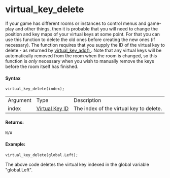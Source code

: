 # virtual_key_delete

If your game has different rooms or instances to control menus and
game-play and other things, then it is probable that you will need to
change the position and key maps of your virtual keys at some point. For
that you can use this function to delete the old ones before creating
the new ones (if necessary). The function requires that you supply the
ID of the virtual key to delete - as returned by [ virtual_key_add()
](virtual_key_add) . Note that any virtual keys will be
automatically removed from the room when the room is changed, so this
function is *only* necessary when you wish to manually remove the keys
before the room itself has finished.

#### Syntax

``` gml
virtual_key_delete(index);
```

|          |                                                                                                                               |                                         |
|----------|-------------------------------------------------------------------------------------------------------------------------------|-----------------------------------------|
| Argument | Type                                                                                                                          | Description                             |
| index    |  [Virtual Key ID](../../../../../GameMaker_Language/GML_Reference/Game_Input/Virtual_Keys_And_Keyboards/virtual_key_add)  | The index of the virtual key to delete. |

#### Returns:

``` gml
N/A
```

#### Example:

``` gml
virtual_key_delete(global.Left);
```

The above code deletes the virtual key indexed in the global variable
"global.Left".
